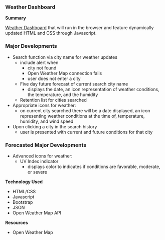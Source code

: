 ### Weather Dashboard

**Summary**

[Weather Dashboard](https://devmadia.github.io/weather-dashboard) that will run in the browser and feature dynamically updated HTML and CSS through Javascript.

### Major Developments
- Search function via city name for weather updates
  - include alert when
    - city not found
    - Open Weather Map connection fails
    - user does not enter a city
  - Five day future forecast of current search city name
    - displays the date, an icon representation of weather conditions, the temperature, and the humidity
  - Retention list for cities searched
- Appropriate icons for weather:
  - on current city searched there will be a date displayed, an icon representing weather conditions at the time of, temperature, humidity, and wind speed
- Upon clicking a city in the search history
  - user is presented with current and future conditions for that city

### Forecasted Major Developments
- Advanced icons for weather:
  - UV Index indicator
    - displays color to indicates if conditions are favorable, moderate, or severe


**Technology Used**
- HTML/CSS
- Javascript
- Bootstrap
- JSON
- Open Weather Map API

**Resources**
- Open Weather Map
